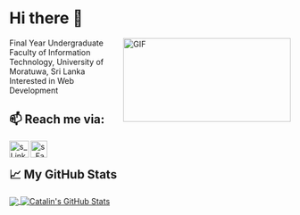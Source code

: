 # Hi there 👋
<img align="right" alt="GIF" src="https://www.seniorvu.com/wp-content/uploads/2020/06/Digital-Marketing-Gif.2020-06-04-13_02_58.gif" width="300" height="150" />
Final Year Undergraduate
<br />
Faculty of Information Technology, University of Moratuwa, Sri Lanka
<br />
Interested in Web Development

## 📫 Reach me via: 
[<img align="left" alt="s_LinkedIn" width="35px" height="30px" src="https://lh3.googleusercontent.com/proxy/Cux41XhXG9Jqkt5ZdRBNkqupGXB0SIr6ljECl9Y4lmN2j8gSPS29kea1al8-3WlpQ4dHF3jCx0ucnPqENxMEDC54YwBmlRn3MvdptKmctabMt_6VmsALOsZFIQ" />](https://www.linkedin.com/in/shachini-karunarathne)
[<img align="left" alt="s_Facebook" width="30px" height="30px" src="https://1.bp.blogspot.com/-WSdqH3gMHDk/U-xndvvQYrI/AAAAAAAABwg/9OLHbIjiTF8/s1600/facebook%2Blogo%2Bpng%2Btransparent%2Bbackground.png?raw=true" />](https://www.facebook.com/shachini.mekala.9)
<br />

## &#x1f4c8; My GitHub Stats

<a href="https://github.com/ShachiniMekala/ShachiniMekala">
  <img align="center" src="https://github-readme-stats.vercel.app/api/top-langs/?username=ShachiniMekala&hide=java,html&title_color=ffffff&text_color=c9cacc&icon_color=2bbc8a&bg_color=1d1f21" />
</a>

<a href="https://github.com/ShachiniMekala/ShachiniMekala">
  <img align="center" src="https://github-readme-stats.vercel.app/api?username=ShachiniMekala&show_icons=true&line_height=27&count_private=true&title_color=ffffff&text_color=c9cacc&icon_color=2bbc8a&bg_color=1d1f21" alt="Catalin's GitHub Stats" />
</a>
<!--
**ShachiniMekala/ShachiniMekala** is a ✨ _special_ ✨ repository because its `README.md` (this file) appears on your GitHub profile.

Here are some ideas to get you started:

- 🔭 I’m currently working on ...
- 🌱 I’m currently learning ...
- 👯 I’m looking to collaborate on ...
- 🤔 I’m looking for help with ...
- 💬 Ask me about ...
- 📫 How to reach me: ...
- 😄 Pronouns: ...
- ⚡ Fun fact: ...
-->
